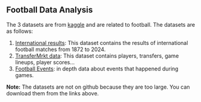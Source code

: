 ## Football Data Analysis
The 3 datasets are from [kaggle](https://www.kaggle.com/) and are related to football. The datasets are as follows:
1. [International results](https://www.kaggle.com/datasets/martj42/international-football-results-from-1872-to-2017?select=results.csv): This dataset contains the results of international football matches from 1872 to 2024.
2. [TransferMrkt data](https://www.kaggle.com/datasets/davidcariboo/player-scores?select=transfers.csv): This dataset contains players, transfers, game lineups, player scores...
3. [Football Events](https://www.kaggle.com/datasets/secareanualin/football-events?select=events.csv): in depth data about events that happened during games.

**Note:** The datasets are not on github because they are too large. You can download them from the links above.